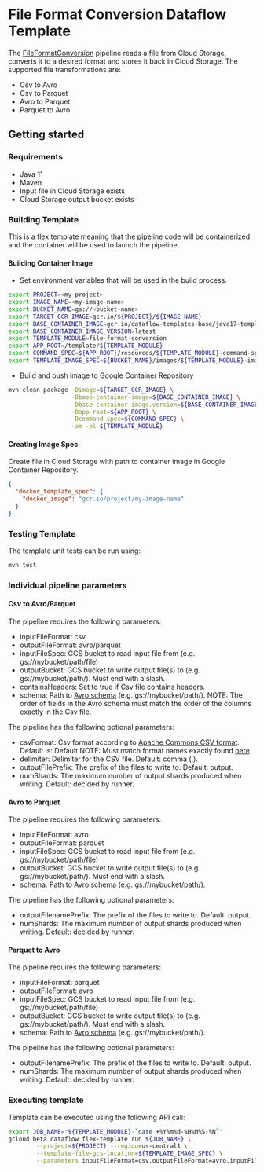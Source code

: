 # File Format Conversion Dataflow Template

The [FileFormatConversion](src/main/java/com/google/cloud/teleport/v2/templates/FileFormatConversion.java) pipeline reads a file from Cloud Storage, converts it to a desired format and stores it back in Cloud Storage. The supported file transformations are:
* Csv to Avro
* Csv to Parquet
* Avro to Parquet
* Parquet to Avro

## Getting started

### Requirements
* Java 11
* Maven
* Input file in Cloud Storage exists
* Cloud Storage output bucket exists


### Building Template
This is a flex template meaning that the pipeline code will be containerized and the container will be used to launch the pipeline.

#### Building Container Image
* Set environment variables that will be used in the build process.
```sh
export PROJECT=<my-project>
export IMAGE_NAME=<my-image-name>
export BUCKET_NAME=gs://<bucket-name>
export TARGET_GCR_IMAGE=gcr.io/${PROJECT}/${IMAGE_NAME}
export BASE_CONTAINER_IMAGE=gcr.io/dataflow-templates-base/java17-template-launcher-base
export BASE_CONTAINER_IMAGE_VERSION=latest
export TEMPLATE_MODULE=file-format-conversion
export APP_ROOT=/template/${TEMPLATE_MODULE}
export COMMAND_SPEC=${APP_ROOT}/resources/${TEMPLATE_MODULE}-command-spec.json
export TEMPLATE_IMAGE_SPEC=${BUCKET_NAME}/images/${TEMPLATE_MODULE}-image-spec.json
```
* Build and push image to Google Container Repository
```sh
mvn clean package -Dimage=${TARGET_GCR_IMAGE} \
                  -Dbase-container-image=${BASE_CONTAINER_IMAGE} \
                  -Dbase-container-image.version=${BASE_CONTAINER_IMAGE_VERSION} \
                  -Dapp-root=${APP_ROOT} \
                  -Dcommand-spec=${COMMAND_SPEC} \
                  -am -pl ${TEMPLATE_MODULE}
```

#### Creating Image Spec

Create file in Cloud Storage with path to container image in Google Container Repository.
```json
{
  "docker_template_spec": {
    "docker_image": "gcr.io/project/my-image-name"
  }
}
```

### Testing Template

The template unit tests can be run using:
```sh
mvn test
```

### Individual pipeline parameters

#### Csv to Avro/Parquet

The pipeline requires the following parameters:
* inputFileFormat: csv
* outputFileFormat: avro/parquet
* inputFileSpec: GCS bucket to read input file from (e.g. gs://mybucket/path/file)
* outputBucket: GCS bucket to write output file(s) to (e.g. gs://mybucket/path/). Must end with a slash.
* containsHeaders: Set to true if Csv file contains headers.
* schema: Path to [Avro schema](https://avro.apache.org/docs/1.8.1/spec.html#schemas) (e.g. gs://mybucket/path/).
  NOTE: The order of fields in the Avro schema must match the order of the columns exactly in the Csv file.

The pipeline has the following optional parameters:
* csvFormat: Csv format according to [Apache Commons CSV format](https://commons.apache.org/proper/commons-csv/apidocs/org/apache/commons/csv/CSVFormat.html). Default is: Default
  NOTE: Must match format names exactly found [here](http://commons.apache.org/proper/commons-csv/apidocs/org/apache/commons/csv/CSVFormat.Predefined.html#Default).
* delimiter: Delimiter for the CSV file. Default: comma (,).
* outputFilePrefix: The prefix of the files to write to. Default: output.
* numShards: The maximum number of output shards produced when writing. Default: decided by runner.

#### Avro to Parquet

The pipeline requires the following parameters:
* inputFileFormat: avro
* outputFileFormat: parquet
* inputFileSpec: GCS bucket to read input file from (e.g. gs://mybucket/path/file)
* outputBucket: GCS bucket to write output file(s) to (e.g. gs://mybucket/path/). Must end with a slash.
* schema: Path to [Avro schema](https://avro.apache.org/docs/1.8.1/spec.html#schemas) (e.g. gs://mybucket/path/).

The pipeline has the following optional parameters:
* outputFilenamePrefix: The prefix of the files to write to. Default: output.
* numShards: The maximum number of output shards produced when writing. Default: decided by runner.

#### Parquet to Avro

The pipeline requires the following parameters:
* inputFileFormat: parquet
* outputFileFormat: avro
* inputFileSpec: GCS bucket to read input file from (e.g. gs://mybucket/path/file)
* outputBucket: GCS bucket to write output file(s) to (e.g. gs://mybucket/path/). Must end with a slash.
* schema: Path to [Avro schema](https://avro.apache.org/docs/1.8.1/spec.html#schemas) (e.g. gs://mybucket/path/).

The pipeline has the following optional parameters:
* outputFilenamePrefix: The prefix of the files to write to. Default: output.
* numShards: The maximum number of output shards produced when writing. Default: decided by runner.

### Executing template

Template can be executed using the following API call:
```sh
export JOB_NAME="${TEMPLATE_MODULE}-`date +%Y%m%d-%H%M%S-%N`"
gcloud beta dataflow flex-template run ${JOB_NAME} \
        --project=${PROJECT} --region=us-central1 \
        --template-file-gcs-location=${TEMPLATE_IMAGE_SPEC} \
        --parameters inputFileFormat=csv,outputFileFormat=avro,inputFileSpec="$BUCKET_NAME/path/to/input-file.csv",outputBucket="$BUCKET_NAME/path/to/output-location",containsHeaders=false,schema="$BUCKET_NAME/path/to/avro-schema",outputFilePrefix=output-avro-file,numShards=3,csvFormat=Default,delimiter=","

```
